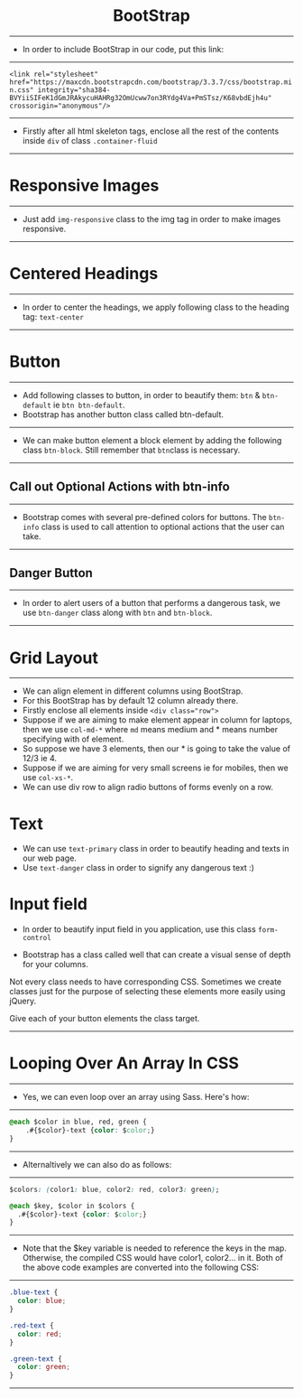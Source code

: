 <h1 align="center">BootStrap</h1>

<hr>

- In order to include BootStrap in our code, put this link:

<hr>

`<link rel="stylesheet" href="https://maxcdn.bootstrapcdn.com/bootstrap/3.3.7/css/bootstrap.min.css" integrity="sha384-BVYiiSIFeK1dGmJRAkycuHAHRg32OmUcww7on3RYdg4Va+PmSTsz/K68vbdEjh4u" crossorigin="anonymous"/>`

<hr>

- Firstly after all html skeleton tags, enclose all the rest of the contents inside `div` of class `.container-fluid`

<hr>

# Responsive Images

<hr>

- Just add `img-responsive` class to the img tag in order to make images responsive.

<hr>

# Centered Headings

<hr>

- In order to center the headings, we apply following class to the heading tag: `text-center`

<hr>

# Button

<hr>

- Add following classes to button, in order to beautify them: `btn` & `btn-default` ie `btn btn-default`.
- Bootstrap has another button class called btn-default.

<hr>

- We can make button element a block element by adding the following class `btn-block`. Still remember that `btn`class is necessary.

<hr>

## Call out Optional Actions with btn-info

<hr>

- Bootstrap comes with several pre-defined colors for buttons. The `btn-info` class is used to call attention to optional actions that the user can take.

<hr>

## Danger Button

<hr>

- In order to alert users of a button that performs a dangerous task, we use `btn-danger` class along with `btn`  and `btn-block`.

<hr>

# Grid Layout

<hr>

- We can align element in different columns using BootStrap.
- For this BootStrap has by default 12 column already there.
- Firstly enclose all elements inside `<div class="row">`
- Suppose if we are aiming to make element appear in column for laptops, then we use `col-md-*` where `md` means medium and * means number specifying with of element.
- So suppose we have 3 elements, then our * is going to take the value of 12/3 ie 4.
- Suppose if we are aiming for very small screens ie for mobiles, then we use `col-xs-*`.
- We can use div row to align radio buttons of forms evenly on a row.

# Text

- We can use `text-primary` class in order to beautify heading and texts in our web page.
- Use `text-danger` class in order to signify any dangerous text :)


# Input field

- In order to beautify input field in you application, use this class `form-control`

- Bootstrap has a class called well that can create a visual sense of depth for your columns.

Not every class needs to have corresponding CSS. Sometimes we create classes just for the purpose of selecting these elements more easily using jQuery.

Give each of your button elements the class target.

<hr>

# Looping Over An Array In CSS

<hr>

- Yes, we can even loop over an array using Sass. Here's how:

<hr>

```css
@each $color in blue, red, green {
    .#{$color}-text {color: $color;}
}
```

<hr>

- Alternaltively we can also do as follows:

<hr>

```css
$colors: (color1: blue, color2: red, color3: green);

@each $key, $color in $colors {
  .#{$color}-text {color: $color;}
}
```

<hr>

- Note that the $key variable is needed to reference the keys in the map. Otherwise, the compiled CSS would have color1, color2... in it. Both of the above code examples are converted into the following CSS:

<hr>

```css
.blue-text {
  color: blue;
}

.red-text {
  color: red;
}

.green-text {
  color: green;
}
```

<hr>

